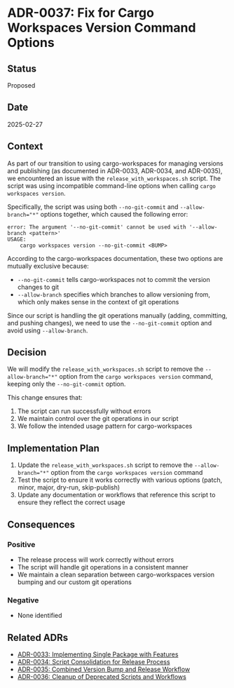 # ADR-0037: Fix for Cargo Workspaces Version Command Options

## Status

Proposed

## Date

2025-02-27

## Context

As part of our transition to using cargo-workspaces for managing versions and publishing (as documented in ADR-0033, ADR-0034, and ADR-0035), we encountered an issue with the `release_with_workspaces.sh` script. The script was using incompatible command-line options when calling `cargo workspaces version`.

Specifically, the script was using both `--no-git-commit` and `--allow-branch="*"` options together, which caused the following error:

```
error: The argument '--no-git-commit' cannot be used with '--allow-branch <pattern>'
USAGE:
    cargo workspaces version --no-git-commit <BUMP>
```

According to the cargo-workspaces documentation, these two options are mutually exclusive because:
- `--no-git-commit` tells cargo-workspaces not to commit the version changes to git
- `--allow-branch` specifies which branches to allow versioning from, which only makes sense in the context of git operations

Since our script is handling the git operations manually (adding, committing, and pushing changes), we need to use the `--no-git-commit` option and avoid using `--allow-branch`.

## Decision

We will modify the `release_with_workspaces.sh` script to remove the `--allow-branch="*"` option from the `cargo workspaces version` command, keeping only the `--no-git-commit` option.

This change ensures that:
1. The script can run successfully without errors
2. We maintain control over the git operations in our script
3. We follow the intended usage pattern for cargo-workspaces

## Implementation Plan

1. Update the `release_with_workspaces.sh` script to remove the `--allow-branch="*"` option from the `cargo workspaces version` command
2. Test the script to ensure it works correctly with various options (patch, minor, major, dry-run, skip-publish)
3. Update any documentation or workflows that reference this script to ensure they reflect the correct usage

## Consequences

### Positive

- The release process will work correctly without errors
- The script will handle git operations in a consistent manner
- We maintain a clean separation between cargo-workspaces version bumping and our custom git operations

### Negative

- None identified

## Related ADRs

- [ADR-0033: Implementing Single Package with Features](./0033-implementing-single-package-with-features.md)
- [ADR-0034: Script Consolidation for Release Process](./0034-script-consolidation-for-release-process.md)
- [ADR-0035: Combined Version Bump and Release Workflow](./0035-combined-version-bump-and-release-workflow.md)
- [ADR-0036: Cleanup of Deprecated Scripts and Workflows](./0036-cleanup-deprecated-scripts-and-workflows.md)
